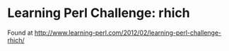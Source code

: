 Learning Perl Challenge: rhich
==============================

Found at http://www.learning-perl.com/2012/02/learning-perl-challenge-rhich/
